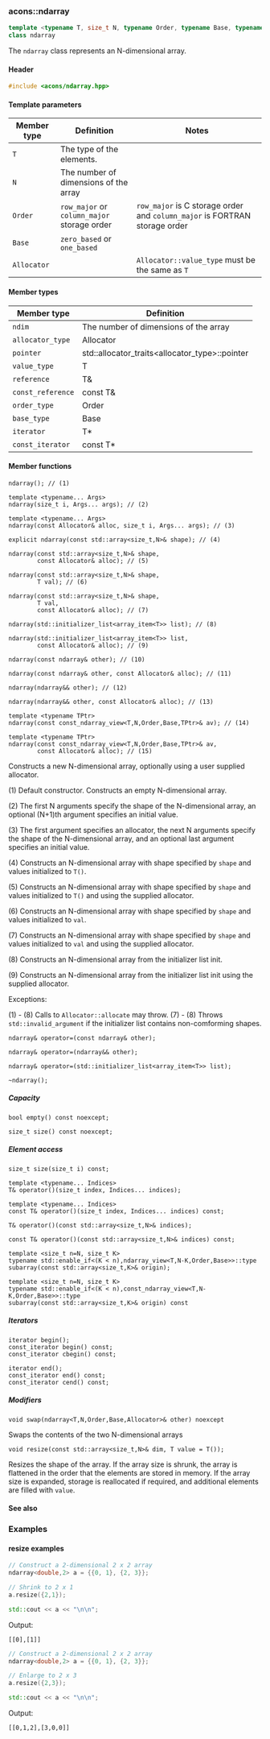 ### acons::ndarray

```c++
template <typename T, size_t N, typename Order, typename Base, typename Allocator>
class ndarray
```
The `ndarray` class represents an N-dimensional array.

#### Header
```c++
#include <acons/ndarray.hpp>
```

#### Template parameters

Member type                         |Definition|Notes
------------------------------------|----------|--------------------
`T`|The type of the elements.|
`N`|The number of dimensions of the array|
`Order`|`row_major` or `column_major` storage order|`row_major` is C storage order and `column_major` is FORTRAN storage order 
`Base`|`zero_based` or `one_based`|
`Allocator`||`Allocator::value_type` must be the same as `T`

#### Member types

Member type                         |Definition
------------------------------------|------------------------------
`ndim`|The number of dimensions of the array
`allocator_type`|Allocator
`pointer`|std::allocator_traits<allocator_type>::pointer
`value_type`|T
`reference`|T&
`const_reference`|const T&
`order_type`|Order
`base_type`|Base
`iterator`|T*
`const_iterator`|const T*

#### Member functions

    ndarray(); // (1)

    template <typename... Args>
    ndarray(size_t i, Args... args); // (2)

    template <typename... Args>
    ndarray(const Allocator& alloc, size_t i, Args... args); // (3)

    explicit ndarray(const std::array<size_t,N>& shape); // (4)

    ndarray(const std::array<size_t,N>& shape, 
            const Allocator& alloc); // (5)

    ndarray(const std::array<size_t,N>& shape,
            T val); // (6)

    ndarray(const std::array<size_t,N>& shape, 
            T val,
            const Allocator& alloc); // (7)

    ndarray(std::initializer_list<array_item<T>> list); // (8)

    ndarray(std::initializer_list<array_item<T>> list, 
            const Allocator& alloc); // (9)

    ndarray(const ndarray& other); // (10)

    ndarray(const ndarray& other, const Allocator& alloc); // (11)

    ndarray(ndarray&& other); // (12)

    ndarray(ndarray&& other, const Allocator& alloc); // (13)

    template <typename TPtr>
    ndarray(const const_ndarray_view<T,N,Order,Base,TPtr>& av); // (14)

    template <typename TPtr>
    ndarray(const const_ndarray_view<T,N,Order,Base,TPtr>& av, 
            const Allocator& alloc); // (15)

Constructs a new N-dimensional array, optionally using a user supplied allocator.

(1) Default constructor. Constructs an empty N-dimensional array.

(2) The first N arguments specify the shape of the N-dimensional array, 
an optional (N+1)th argument specifies an initial value.

(3) The first argument specifies an allocator, the next N arguments specify the shape of the N-dimensional array, 
and an optional last argument specifies an initial value.

(4) Constructs an N-dimensional array with shape specified by `shape`
    and values initialized to `T()`.

(5) Constructs an N-dimensional array with shape specified by `shape`
    and values initialized to `T()` and using the supplied allocator.

(6) Constructs an N-dimensional array with shape specified by `shape`
    and values initialized to `val`.

(7) Constructs an N-dimensional array with shape specified by `shape`
    and values initialized to `val` and using the supplied allocator.

(8) Constructs an N-dimensional array from the initializer list init.

(9) Constructs an N-dimensional array from the initializer list init
    using the supplied allocator.

Exceptions:

(1) - (8) Calls to `Allocator::allocate` may throw.
(7) - (8) Throws `std::invalid_argument` if the initializer list contains non-comforming shapes.

    ndarray& operator=(const ndarray& other);

    ndarray& operator=(ndarray&& other);

    ndarray& operator=(std::initializer_list<array_item<T>> list);

    ~ndarray();

##### Capacity

    bool empty() const noexcept;

    size_t size() const noexcept;

##### Element access

    size_t size(size_t i) const;

    template <typename... Indices>
    T& operator()(size_t index, Indices... indices); 

    template <typename... Indices>
    const T& operator()(size_t index, Indices... indices) const;

    T& operator()(const std::array<size_t,N>& indices); 

    const T& operator()(const std::array<size_t,N>& indices) const; 

    template <size_t n=N, size_t K>
    typename std::enable_if<(K < n),ndarray_view<T,N-K,Order,Base>>::type 
    subarray(const std::array<size_t,K>& origin);

    template <size_t n=N, size_t K>
    typename std::enable_if<(K < n),const_ndarray_view<T,N-K,Order,Base>>::type 
    subarray(const std::array<size_t,K>& origin) const 

##### Iterators

    iterator begin();
    const_iterator begin() const;
    const_iterator cbegin() const;

    iterator end();
    const_iterator end() const;
    const_iterator cend() const;

##### Modifiers

    void swap(ndarray<T,N,Order,Base,Allocator>& other) noexcept
Swaps the contents of the two N-dimensional arrays

    void resize(const std::array<size_t,N>& dim, T value = T());
Resizes the shape of the array. If the array size is shrunk, 
the array is flattened in the order that the elements are stored in memory.
If the array size is expanded, storage is reallocated if required, and
additional elements are filled with `value`.

#### See also

### Examples
  
#### resize examples

```c++
// Construct a 2-dimensional 2 x 2 array 
ndarray<double,2> a = {{0, 1}, {2, 3}};

// Shrink to 2 x 1
a.resize({2,1});

std::cout << a << "\n\n";
```

Output:
```
[[0],[1]]
```

```c++
// Construct a 2-dimensional 2 x 2 array 
ndarray<double,2> a = {{0, 1}, {2, 3}};

// Enlarge to 2 x 3
a.resize({2,3});

std::cout << a << "\n\n";
```

Output:
```
[[0,1,2],[3,0,0]]
```

